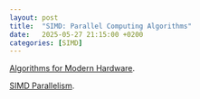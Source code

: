 ```yaml
---
layout: post
title:  "SIMD: Parallel Computing Algorithms"
date:   2025-05-27 21:15:00 +0200
categories: [SIMD]
---
```

[Algorithms for Modern Hardware](https://en.algorithmica.org/hpc/).

[SIMD Parallelism](https://en.algorithmica.org/hpc/simd/).
